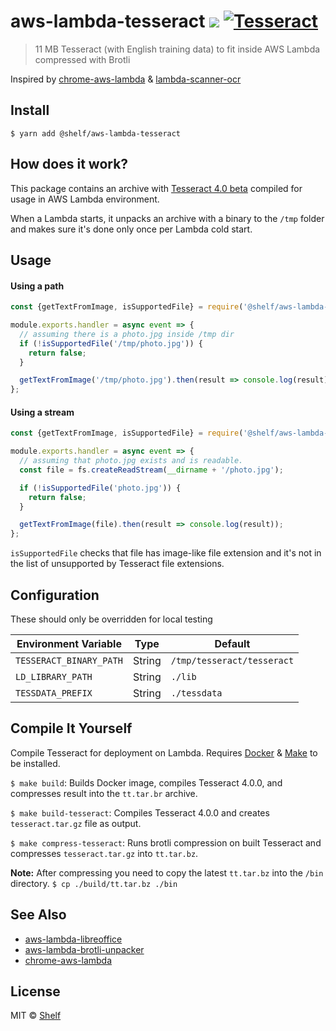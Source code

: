 # aws-lambda-tesseract ![](https://img.shields.io/badge/code_style-prettier-ff69b4.svg) [![Tesseract](https://img.shields.io/badge/tesserract-11_MB-brightgreen.svg)](bin/)

> 11 MB Tesseract (with English training data) to fit inside AWS Lambda compressed with Brotli

Inspired by [chrome-aws-lambda](https://github.com/alixaxel/chrome-aws-lambda) & [lambda-scanner-ocr](https://github.com/philippkeller/lambda-scanner-ocr)

## Install

```
$ yarn add @shelf/aws-lambda-tesseract
```

## How does it work?

This package contains an archive with [Tesseract 4.0 beta](https://github.com/tesseract-ocr/tesseract) compiled for usage in AWS Lambda environment.

When a Lambda starts, it unpacks an archive with a binary to the `/tmp` folder and makes sure it's done only once per Lambda cold start.

## Usage

#### Using a path

```js
const {getTextFromImage, isSupportedFile} = require('@shelf/aws-lambda-tesseract');

module.exports.handler = async event => {
  // assuming there is a photo.jpg inside /tmp dir
  if (!isSupportedFile('/tmp/photo.jpg')) {
    return false;
  }

  getTextFromImage('/tmp/photo.jpg').then(result => console.log(result));
};
```

#### Using a stream

```js
const {getTextFromImage, isSupportedFile} = require('@shelf/aws-lambda-tesseract');

module.exports.handler = async event => {
  // assuming that photo.jpg exists and is readable.
  const file = fs.createReadStream(__dirname + '/photo.jpg');

  if (!isSupportedFile('photo.jpg')) {
    return false;
  }

  getTextFromImage(file).then(result => console.log(result));
};
```

`isSupportedFile` checks that file has image-like file extension and it's not in the list of
unsupported by Tesseract file extensions.

## Configuration

These should only be overridden for local testing

| Environment Variable    | Type   | Default                    |
| ----------------------- | ------ | -------------------------- |
| `TESSERACT_BINARY_PATH` | String | `/tmp/tesseract/tesseract` |
| `LD_LIBRARY_PATH`       | String | `./lib`                    |
| `TESSDATA_PREFIX`       | String | `./tessdata`               |

## Compile It Yourself

Compile Tesseract for deployment on Lambda. Requires [Docker](https://www.docker.com/) & [Make](https://www.gnu.org/software/make/manual/html_node/Introduction.html) to be installed.

`$ make build`: Builds Docker image, compiles Tesseract 4.0.0, and compresses result into the `tt.tar.br` archive.

`$ make build-tesseract`: Compiles Tesseract 4.0.0 and creates `tesseract.tar.gz` file as output.

`$ make compress-tesseract`: Runs brotli compression on built Tesseract and compresses `tesseract.tar.gz` into `tt.tar.bz`.

**Note:** After compressing you need to copy the latest `tt.tar.bz` into the `/bin` directory. `$ cp ./build/tt.tar.bz ./bin`

## See Also

- [aws-lambda-libreoffice](https://github.com/shelfio/aws-lambda-libreoffice)
- [aws-lambda-brotli-unpacker](https://github.com/shelfio/aws-lambda-brotli-unpacker)
- [chrome-aws-lambda](https://github.com/alixaxel/chrome-aws-lambda)

## License

MIT © [Shelf](https://shelf.io)
